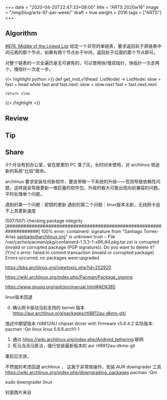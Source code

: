 +++
date = "2020-04-20T22:47:33+08:00"
title = "ARTS 2020w16"
image = "/img/blog/arts-97-per-week/"
draft = true
weight = 2016
tags = ["ARTS"]
+++


<!--more-->

## Algorithm

[#876. Middle of the Linked List](https://leetcode.com/problems/middle-of-the-linked-list/) 给定一个非空的单链表，要求返回处于原链表中间元素的那个节点，如果有两个节点处于中间，返回处于后面的那个节点即可。

对整个链表的一次全遍历是无可避免的，可以使用快/慢双指针，快指针一次走两个，慢指针一次走一步。

{{< highlight python >}}
def get_mid_v1(head: ListNode) -> ListNode:
    slow = fast = head
    while fast and fast.next:
        slow = slow.next
        fast = fast.next.next

    return slow
{{< /highlight >}}

## Review

## Tip

## Share

3个月没有到办公室，留在那里的 PC 落了灰。长时间未使用，对 archlinux 很追新的系统“比较”致命。

archlinux 要求安装任何新软件，要连带做一下系统的升级——否则导致依赖性问题，这样就会导致更新一堆巨量的软件包，升级时极大可能出现向前兼容的问题。平时处理单个问题，

遇到的第一个问题：密钥的更新
遇到的第二个问题：linux版本太新，无线网卡追不上其更新速度

(507/507) checking package integrity                                                                               [####################################################################] 100%
error: containerd: signature from "Santiago Torres-Arias <santiago@archlinux.org>" is unknown trust
:: File /var/cache/pacman/pkg/containerd-1.3.3-1-x86_64.pkg.tar.zst is corrupted (invalid or corrupted package (PGP signature)).
Do you want to delete it? [Y/n] n
error: failed to commit transaction (invalid or corrupted package)
Errors occurred, no packages were upgraded.



https://bbs.archlinux.org/viewtopic.php?id=252920


https://wiki.archlinux.org/index.php/Pacman/Package_signing

https://www.gnupg.org/gph/en/manual.html#AEN385


linux版本回退

0. 确认网卡驱动当前支持的 kernel 版本  https://aur.archlinux.org/packages/rtl8812au-dkms-git/

描述中期望版本 rtl8812AU chipset driver with firmware v5.6.4.2
实际版本:
pacman -Qn linux
linux 5.6.6.arch1-1


1. 通过 https://wiki.archlinux.org/index.php/Android_tethering 联网
2. 死马当活马医治，强行安装最新版本的 aur rtl8812au-dkms-git

重启后生效，

不然就的考虑回退 archlinux ，
这属于非常规操作，安装 AUR downgrader 工具 https://wiki.archlinux.org/index.php/downgrading_packages
pacman -Qm

sudo downgrader linux

封面图片来自 []() <a href="h"><i class="fa fa-dribbble" aria-hidden="true"></i> </a>